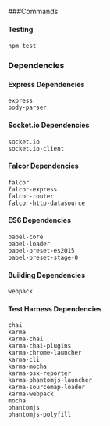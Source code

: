 ###Commands
#### Testing
```
npm test
```

### Dependencies
#### Express Dependencies
```
express
body-parser
```

#### Socket.io Dependencies
```
socket.io
socket.io-client
```

#### Falcor Dependencies
```
falcor
falcor-express
falcor-router
falcor-http-datasource
```

#### ES6 Dependencies
```
babel-core
babel-loader
babel-preset-es2015
babel-preset-stage-0
```

#### Building Dependencies
```
webpack
```

#### Test Harness Dependencies
```
chai
karma
karma-chai
karma-chai-plugins
karma-chrome-launcher
karma-cli
karma-mocha
karma-osx-reporter
karma-phantomjs-launcher
karma-sourcemap-loader
karma-webpack
mocha
phantomjs
phantomjs-polyfill
```